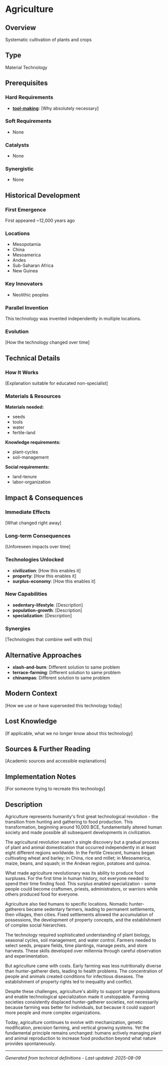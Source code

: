# Agriculture

## Overview
Systematic cultivation of plants and crops

## Type
Material Technology

## Prerequisites

### Hard Requirements
- **[tool-making](../tool-making/README.md)**: [Why absolutely necessary]

### Soft Requirements
- None

### Catalysts
- None

### Synergistic
- None

## Historical Development

### First Emergence
First appeared ~12,000 years ago

### Locations
- Mesopotamia
- China
- Mesoamerica
- Andes
- Sub-Saharan Africa
- New Guinea

### Key Innovators
- Neolithic peoples

### Parallel Invention
This technology was invented independently in multiple locations.

### Evolution
[How the technology changed over time]

## Technical Details

### How It Works
[Explanation suitable for educated non-specialist]

### Materials & Resources
**Materials needed:**
- seeds
- tools
- water
- fertile-land


**Knowledge requirements:**
- plant-cycles
- soil-management


**Social requirements:**
- land-tenure
- labor-organization

## Impact & Consequences

### Immediate Effects
[What changed right away]

### Long-term Consequences
[Unforeseen impacts over time]

### Technologies Unlocked
- **civilization**: [How this enables it]
- **property**: [How this enables it]
- **surplus-economy**: [How this enables it]

### New Capabilities
- **sedentary-lifestyle**: [Description]
- **population-growth**: [Description]
- **specialization**: [Description]

### Synergies
[Technologies that combine well with this]

## Alternative Approaches
- **slash-and-burn**: Different solution to same problem
- **terrace-farming**: Different solution to same problem
- **chinampas**: Different solution to same problem

## Modern Context
[How we use or have superseded this technology today]

## Lost Knowledge
[If applicable, what we no longer know about this technology]

## Sources & Further Reading
[Academic sources and accessible explanations]

## Implementation Notes
[For someone trying to recreate this technology]

## Description















Agriculture represents humanity's first great technological revolution - the transition from hunting and gathering to food production. This transformation, beginning around 10,000 BCE, fundamentally altered human society and made possible all subsequent developments in civilization.

The agricultural revolution wasn't a single discovery but a gradual process of plant and animal domestication that occurred independently in at least eight different regions worldwide. In the Fertile Crescent, humans began cultivating wheat and barley; in China, rice and millet; in Mesoamerica, maize, beans, and squash; in the Andean region, potatoes and quinoa.

What made agriculture revolutionary was its ability to produce food surpluses. For the first time in human history, not everyone needed to spend their time finding food. This surplus enabled specialization - some people could become craftsmen, priests, administrators, or warriors while others produced food for everyone.

Agriculture also tied humans to specific locations. Nomadic hunter-gatherers became sedentary farmers, leading to permanent settlements, then villages, then cities. Fixed settlements allowed the accumulation of possessions, the development of property concepts, and the establishment of complex social hierarchies.

The technology required sophisticated understanding of plant biology, seasonal cycles, soil management, and water control. Farmers needed to select seeds, prepare fields, time plantings, manage pests, and store harvests. These skills developed over millennia through careful observation and experimentation.

But agriculture came with costs. Early farming was less nutritionally diverse than hunter-gatherer diets, leading to health problems. The concentration of people and animals created conditions for infectious diseases. The establishment of property rights led to inequality and conflict.

Despite these challenges, agriculture's ability to support larger populations and enable technological specialization made it unstoppable. Farming societies consistently displaced hunter-gatherer societies, not necessarily because farming was better for individuals, but because it could support more people and more complex organizations.

Today, agriculture continues to evolve with mechanization, genetic modification, precision farming, and vertical growing systems. Yet the fundamental principle remains unchanged: humans actively managing plant and animal reproduction to increase food production beyond what nature provides spontaneously.

---
*Generated from technical definitions - Last updated: 2025-08-09*

